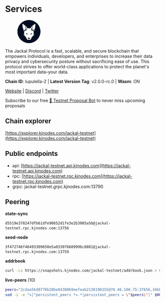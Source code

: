 # Services

<figure><img src="https://raw.githubusercontent.com/kj89/cosmos-images/main/logos/jackal.png" alt=""><figcaption></figcaption></figure>

The Jackal Protocol is a fast, scalable, and secure blockchain that empowers  individuals, developers, and enterprises to increase their data privacy and  cybersecurity posture without sacrificing ease of use. This protocol strives  to offer world-class applications to protect the planet's most important data–your data.

**Chain ID**: lupulella-2 | **Latest Version Tag**: v2.0.0-rc.0 | **Wasm**: ON

[Website](https://jackalprotocol.com) | [Discord](https://discord.com/invite/5GKym3p6rj) | [Twitter](https://twitter.com/Jackal_Protocol)



Subscribe to our free [🤖 Testnet Proposal Bot](https://t.me/kjnodes_testnet_proposal_bot) to never miss upcoming proposals


## Chain explorer
[https://explorer.kjnodes.com/jackal-testnet](https://explorer.kjnodes.com/jackal-testnet)

## Public endpoints

* api: [https://jackal-testnet.api.kjnodes.com](https://jackal-testnet.api.kjnodes.com)
* rpc: [https://jackal-testnet.rpc.kjnodes.com](https://jackal-testnet.rpc.kjnodes.com)
* grpc: jackal-testnet.grpc.kjnodes.com:13790

## Peering

**state-sync**

```text
d5519e378247dfb61dfe90652d1fe3e2b3005a5b@jackal-testnet.rpc.kjnodes.com:13756
```

**seed-node**

```text
3f472746f46493309650e5a033076689996c8881@jackal-testnet.rpc.kjnodes.com:13759
```

**addrbook**
```bash
curl -Ls https://snapshots.kjnodes.com/jackal-testnet/addrbook.json > $HOME/.canine/config/addrbook.json
```

**live-peers** (10)
```bash
peers="2cdaa56d0778b20be8430069eefeab2138190355@78.46.106.75:37656,34bb04a3e226493e5d142c74bf78d2ed2803ee9d@213.133.100.172:27464,3aaeda343f226f9f2f00eeda53a20db438449c8c@89.58.45.204:46656,84af58201840781a0a62449d1dcdb0ad0cf5bdb3@91.223.3.144:26356,11b91d243d43e761c96cfbf49f2f2bd06cce2df8@65.109.23.114:17556,712dd67b7abe08577d394e90a4930492c8f7d2ee@65.108.124.219:41656,ec78732a7d5bdc1e27e8d7ac1bffe3881c9fb271@65.108.226.183:17556,2ededbdbd98580e22ae8c3676e37b6e1fc1d987b@142.132.248.253:23656,fd5b3021fe67406e63c1a3e3e89cb243bc0791c9@65.109.32.174:32656,d5519e378247dfb61dfe90652d1fe3e2b3005a5b@65.109.68.190:13756"
sed -i -e "s|^persistent_peers *=.*|persistent_peers = \"$peers\"|" $HOME/.canine/config/config.toml
```
